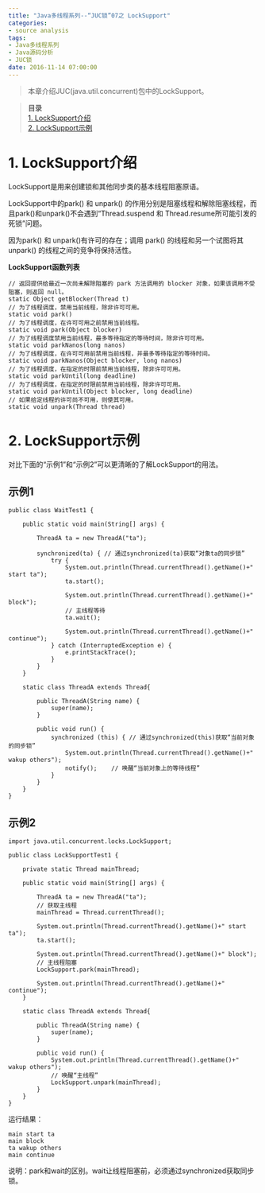 ```yaml
---
title: "Java多线程系列--“JUC锁”07之 LockSupport"
categories: 
- source analysis
tags: 
- Java多线程系列
- Java源码分析
- JUC锁
date: 2016-11-14 07:00:00
---
```

   
> 本章介绍JUC(java.util.concurrent)包中的LockSupport。

> **目录**  
[1. LockSupport介绍](#anchor1)  
[2. LockSupport示例](#anchor2)  

<a name="anchor1"></a>
# 1. LockSupport介绍

LockSupport是用来创建锁和其他同步类的基本线程阻塞原语。

LockSupport中的park() 和 unpark() 的作用分别是阻塞线程和解除阻塞线程，而且park()和unpark()不会遇到“Thread.suspend 和 Thread.resume所可能引发的死锁”问题。

因为park() 和 unpark()有许可的存在；调用 park() 的线程和另一个试图将其 unpark() 的线程之间的竞争将保持活性。

 
**LockSupport函数列表**

    // 返回提供给最近一次尚未解除阻塞的 park 方法调用的 blocker 对象，如果该调用不受阻塞，则返回 null。
    static Object getBlocker(Thread t)
    // 为了线程调度，禁用当前线程，除非许可可用。
    static void park()
    // 为了线程调度，在许可可用之前禁用当前线程。
    static void park(Object blocker)
    // 为了线程调度禁用当前线程，最多等待指定的等待时间，除非许可可用。
    static void parkNanos(long nanos)
    // 为了线程调度，在许可可用前禁用当前线程，并最多等待指定的等待时间。
    static void parkNanos(Object blocker, long nanos)
    // 为了线程调度，在指定的时限前禁用当前线程，除非许可可用。
    static void parkUntil(long deadline)
    // 为了线程调度，在指定的时限前禁用当前线程，除非许可可用。
    static void parkUntil(Object blocker, long deadline)
    // 如果给定线程的许可尚不可用，则使其可用。
    static void unpark(Thread thread)


 
<a name="anchor2"></a>
# 2. LockSupport示例

对比下面的“示例1”和“示例2”可以更清晰的了解LockSupport的用法。

## 示例1

    public class WaitTest1 {

        public static void main(String[] args) {

            ThreadA ta = new ThreadA("ta");

            synchronized(ta) { // 通过synchronized(ta)获取“对象ta的同步锁”
                try {
                    System.out.println(Thread.currentThread().getName()+" start ta");
                    ta.start();

                    System.out.println(Thread.currentThread().getName()+" block");
                    // 主线程等待
                    ta.wait();

                    System.out.println(Thread.currentThread().getName()+" continue");
                } catch (InterruptedException e) {
                    e.printStackTrace();
                }
            }
        }

        static class ThreadA extends Thread{

            public ThreadA(String name) {
                super(name);
            }

            public void run() {
                synchronized (this) { // 通过synchronized(this)获取“当前对象的同步锁”
                    System.out.println(Thread.currentThread().getName()+" wakup others");
                    notify();    // 唤醒“当前对象上的等待线程”
                }
            }
        }
    }

 

## 示例2

    import java.util.concurrent.locks.LockSupport;

    public class LockSupportTest1 {

        private static Thread mainThread;

        public static void main(String[] args) {

            ThreadA ta = new ThreadA("ta");
            // 获取主线程
            mainThread = Thread.currentThread();

            System.out.println(Thread.currentThread().getName()+" start ta");
            ta.start();

            System.out.println(Thread.currentThread().getName()+" block");
            // 主线程阻塞
            LockSupport.park(mainThread);

            System.out.println(Thread.currentThread().getName()+" continue");
        }

        static class ThreadA extends Thread{

            public ThreadA(String name) {
                super(name);
            }

            public void run() {
                System.out.println(Thread.currentThread().getName()+" wakup others");
                // 唤醒“主线程”
                LockSupport.unpark(mainThread);
            }
        }
    }

运行结果：

    main start ta
    main block
    ta wakup others
    main continue

说明：park和wait的区别。wait让线程阻塞前，必须通过synchronized获取同步锁。

